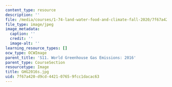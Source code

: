 ```yaml
---
content_type: resource
description: ''
file: /media/courses/1-74-land-water-food-and-climate-fall-2020/7f67a420d9cd442107659fcc1dacac63_GHG2016s.jpg
file_type: image/jpeg
image_metadata:
  caption: ''
  credit: ''
  image-alt: ''
learning_resource_types: []
ocw_type: OCWImage
parent_title: 'S11. World Greenhouse Gas Emissions: 2016'
parent_type: CourseSection
resourcetype: Image
title: GHG2016s.jpg
uid: 7f67a420-d9cd-4421-0765-9fcc1dacac63
---
```

